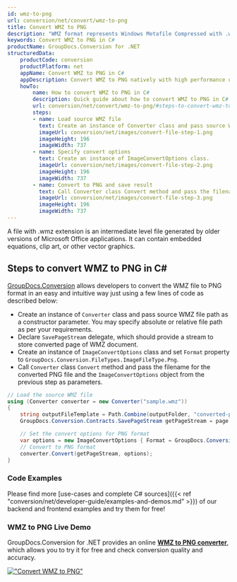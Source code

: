 ```yaml
---
id: wmz-to-png
url: conversion/net/convert/wmz-to-png
title: Convert WMZ to PNG
description: "WMZ format represents Windows Metafile Compressed with .wmz extension. Learn how to convert WMZ to PNG file programmatically in C# language using GroupDocs.Conversion for .NET library."
keywords: Convert WMZ to PNG in C#
productName: GroupDocs.Conversion for .NET
structuredData:
    productCode: conversion
    productPlatform: net
    appName: Convert WMZ to PNG in C#
    appDescription: Convert WMZ to PNG natively with high performance using C# language and server side GroupDocs.Conversion for .NET APIs, without the use of any software like Microsoft or Open Office.
    howTo:
        name: How to convert WMZ to PNG in C# 
        description: Quick guide about how to convert WMZ to PNG in C# with high performance and accuracy.
        url: conversion/net/convert/wmz-to-png/#steps-to-convert-wmz-to-png-in-c
        steps:
        - name: Load source WMZ file 
          text: Create an instance of Converter class and pass source WMZ file path as a constructor parameter. You may specify absolute or relative file path as per your requirements. 
          imageUrl: conversion/net/images/convert-file-step-1.png
          imageHeight: 196
          imageWidth: 737
        - name: Specify convert options 
          text: Create an instance of ImageConvertOptions class.
          imageUrl: conversion/net/images/convert-file-step-2.png
          imageHeight: 196
          imageWidth: 737
        - name: Convert to PNG and save result 
          text: Call Converter class Convert method and pass the filename for the converted HTML file and the ImageConvertOptions object from the previous step as parameters.
          imageUrl: conversion/net/images/convert-file-step-3.png
          imageHeight: 196
          imageWidth: 737
---
```


A file with .wmz extension is an intermediate level file generated by older versions of Microsoft Office applications. It can contain embedded equations, clip art, or other vector graphics.

## Steps to convert WMZ to PNG in C#

[GroupDocs.Conversion](https://products.groupdocs.com/conversion/net) allows developers to convert the WMZ file to PNG format in an easy and intuitive way just using a few lines of code as described below:

* Create an instance of `Converter` class and pass source WMZ file path as a constructor parameter. You may specify absolute or relative file path as per your requirements. 
* Declare `SavePageStream` delegate, which should provide a stream to store converted page of WMZ document.
* Create an instance of `ImageConvertOptions` class and set `Format` property to `GroupDocs.Conversion.FileTypes.ImageFileType.Png`.
* Call `Converter` class `Convert` method and pass the filename for the converted PNG file and the `ImageConvertOptions` object from the previous step as parameters.

```csharp
// Load the source WMZ file
using (Converter converter = new Converter("sample.wmz"))
{
    string outputFileTemplate = Path.Combine(outputFolder, "converted-page-{0}.png");
    GroupDocs.Conversion.Contracts.SavePageStream getPageStream = page => new FileStream(string.Format(outputFileTemplate, page), FileMode.Create);

    // Set the convert options for PNG format
    var options = new ImageConvertOptions { Format = GroupDocs.Conversion.FileTypes.ImageFileType.Png };   
    // Convert to PNG format
    converter.Convert(getPageStream, options);
}
```

### Code Examples

Please find more [use-cases and complete C# sources]({{< ref "conversion/net/developer-guide/examples-and-demos.md" >}}) of our backend and frontend examples and try them for free!

### WMZ to PNG Live Demo

GroupDocs.Conversion for .NET provides an online [**WMZ to PNG converter**](https://products.groupdocs.app/conversion/wmz-to-png), which allows you to try it for free and check conversion quality and accuracy.

[!["Convert WMZ to PNG"](conversion/net/images/convert-to-png/convert-wmz-to-png.png)](https://products.groupdocs.app/conversion/wmz-to-png)